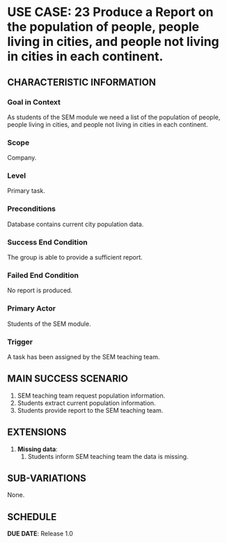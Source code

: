 # USE CASE: 23 Produce a Report on the population of people, people living in cities, and people not living in cities in each continent.

## CHARACTERISTIC INFORMATION

### Goal in Context

As students of the SEM module we need a list of the population of people, people living in cities, and people not living in cities in each continent.

### Scope

Company.

### Level

Primary task.

### Preconditions

Database contains current city population data.

### Success End Condition

The group is able to provide a sufficient report.

### Failed End Condition

No report is produced.

### Primary Actor

Students of the SEM module.

### Trigger

A task has been assigned by the SEM teaching team.

## MAIN SUCCESS SCENARIO

1. SEM teaching team request population information.
2. Students extract current population information.
3. Students provide report to the SEM teaching team.

## EXTENSIONS

1. **Missing data**:
    1. Students inform SEM teaching team the data is missing.

## SUB-VARIATIONS

None.

## SCHEDULE

**DUE DATE**: Release 1.0